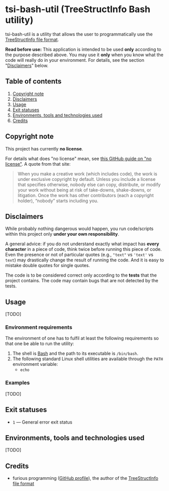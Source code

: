 # tsi-bash-util (TreeStructInfo Bash utility)

tsi-bash-util is a utility that allows the user to programmatically use the [TreeStructInfo file format](https://tsinfo.4programmers.net/pl/format/2.0.htm).

**Read before use:** This application is intended to be used **only** according to the purpose described above. You may use it **only** when you know what the code will really do in your environment. For details, see the section "[Disclaimers](#disclaimers)" below.

## Table of contents

1. [Copyright note](#Copyright-note)
2. [Disclaimers](#Disclaimers)
3. [Usage](#Usage)
4. [Exit statuses](#exceptions-thrown-by-the-utility)
5. [Environments, tools and technologies used](#environments-tools-and-technologies-used)
6. [Credits](#Credits)

## Copyright note

This project has currently **no license**.

For details what does "no license" mean, see [this GitHub guide on "no license"](https://choosealicense.com/no-permission/). A quote from that site:

> When you make a creative work (which includes code), the work is under exclusive copyright by default. Unless you include a license that specifies otherwise, nobody else can copy, distribute, or modify your work without being at risk of take-downs, shake-downs, or litigation. Once the work has other contributors (each a copyright holder), “nobody” starts including you.

## Disclaimers

While probably nothing dangerous would happen, you run code/scripts within this project only **under your own responsibility**.

A general advice: if you do not understand exactly what impact has **every character** in a piece of code, think twice before running this piece of code. Even the presence or not of particular quotes (e.g., `"text"` vs `'text'` vs `text`) may drastically change the result of running the code. And it is easy to mistake double quotes for single quotes.

The code is to be considered correct only according to the **tests** that the project contains. The code may contain bugs that are not detected by the tests.

## Usage

[TODO]

### Environment requirements

The environment of one has to fulfil at least the following requirements so that one be able to run the utility:

1. The shell is [Bash](https://www.gnu.org/software/bash/) and the path to its executable is `/bin/bash`.
2. The following standard Linux shell utilities are available through the `PATH` environment variable:
    - `echo`

### Examples

[TODO]

## Exit statuses

- `1` — General error exit status

## Environments, tools and technologies used

[TODO]

## Credits

- furious programming ([GitHub profile](https://github.com/furious-programming)), the author of the [TreeStructInfo file format](https://tsinfo.4programmers.net/pl/format/2.0.htm)